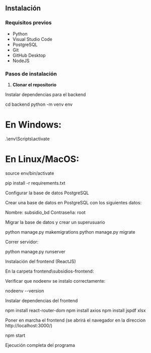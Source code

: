 ## Instalación

### Requisitos previos

- Python
- Visual Studio Code
- PostgreSQL
- Git
- GitHub Desktop
- NodeJS

### Pasos de instalación

1. **Clonar el repositorio**

Instalar dependencias para el backend

cd backend
python -m venv env
# En Windows:
.\env\Scripts\activate
# En Linux/MacOS:
source env/bin/activate





pip install -r requirements.txt

Configurar la base de datos PostgreSQL

Crear una base de datos en PostgreSQL con los siguientes datos:

Nombre: subsidio_bd
Contraseña: root

Migrar la base de datos y crear un superusuario

python manage.py makemigrations
python manage.py migrate

Correr servidor:

  python manage.py runserver

Instalación del frontend (ReactJS)

En la carpeta frontend\subsidios-frontend:

Verificar que nodeenv se instalo correctamente:

  nodeenv --version

Instalar dependencias del frontend

npm install react-router-dom
npm install axios
npm install jspdf xlsx

Poner en marcha el frontend (se abrirá el navegador en la direccion http://localhost:3000/)

npm start

Ejecución completa del programa
